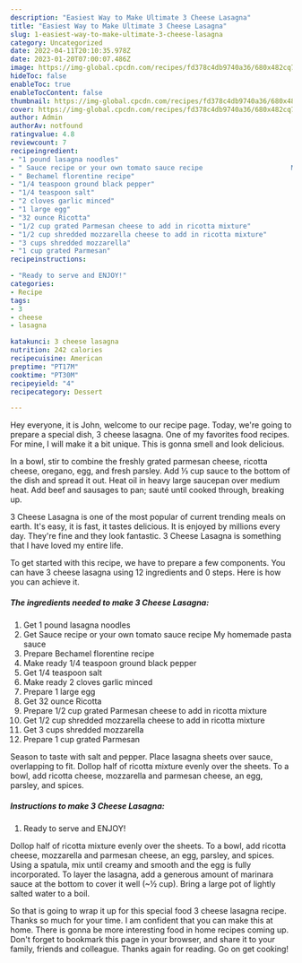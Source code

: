 ```yaml
---
description: "Easiest Way to Make Ultimate 3 Cheese Lasagna"
title: "Easiest Way to Make Ultimate 3 Cheese Lasagna"
slug: 1-easiest-way-to-make-ultimate-3-cheese-lasagna
category: Uncategorized
date: 2022-04-11T20:10:35.978Z
date: 2023-01-20T07:00:07.486Z
image: https://img-global.cpcdn.com/recipes/fd378c4db9740a36/680x482cq70/3-cheese-lasagna-recipe-main-photo.jpg
hideToc: false
enableToc: true
enableTocContent: false
thumbnail: https://img-global.cpcdn.com/recipes/fd378c4db9740a36/680x482cq70/3-cheese-lasagna-recipe-main-photo.jpg
cover: https://img-global.cpcdn.com/recipes/fd378c4db9740a36/680x482cq70/3-cheese-lasagna-recipe-main-photo.jpg
author: Admin
authorAv: notfound
ratingvalue: 4.8
reviewcount: 7
recipeingredient:
- "1 pound lasagna noodles"
- " Sauce recipe or your own tomato sauce recipe                      My homemade pasta sauce"
- " Bechamel florentine recipe"
- "1/4 teaspoon ground black pepper"
- "1/4 teaspoon salt"
- "2 cloves garlic minced"
- "1 large egg"
- "32 ounce Ricotta"
- "1/2 cup grated Parmesan cheese to add in ricotta mixture"
- "1/2 cup shredded mozzarella cheese to add in ricotta mixture"
- "3 cups shredded mozzarella"
- "1 cup grated Parmesan"
recipeinstructions:

- "Ready to serve and ENJOY!"
categories:
- Recipe
tags:
- 3
- cheese
- lasagna

katakunci: 3 cheese lasagna 
nutrition: 242 calories
recipecuisine: American
preptime: "PT17M"
cooktime: "PT30M"
recipeyield: "4"
recipecategory: Dessert

---
```



Hey everyone, it is John, welcome to our recipe page. Today, we're going to prepare a special dish, 3 cheese lasagna. One of my favorites food recipes. For mine, I will make it a bit unique. This is gonna smell and look delicious.

In a bowl, stir to combine the freshly grated parmesan cheese, ricotta cheese, oregano, egg, and fresh parsley. Add ⅓ cup sauce to the bottom of the dish and spread it out. Heat oil in heavy large saucepan over medium heat. Add beef and sausages to pan; sauté until cooked through, breaking up.

3 Cheese Lasagna is one of the most popular of current trending meals on earth. It's easy, it is fast, it tastes delicious. It is enjoyed by millions every day. They're fine and they look fantastic. 3 Cheese Lasagna is something that I have loved my entire life.


To get started with this recipe, we have to prepare a few components. You can have 3 cheese lasagna using 12 ingredients and 0 steps. Here is how you can achieve it.

<!--inarticleads1-->

##### The ingredients needed to make 3 Cheese Lasagna:

1. Get 1 pound lasagna noodles
1. Get  Sauce recipe or your own tomato sauce recipe                      My homemade pasta sauce
1. Prepare  Bechamel florentine recipe
1. Make ready 1/4 teaspoon ground black pepper
1. Get 1/4 teaspoon salt
1. Make ready 2 cloves garlic minced
1. Prepare 1 large egg
1. Get 32 ounce Ricotta
1. Prepare 1/2 cup grated Parmesan cheese to add in ricotta mixture
1. Get 1/2 cup shredded mozzarella cheese to add in ricotta mixture
1. Get 3 cups shredded mozzarella
1. Prepare 1 cup grated Parmesan


Season to taste with salt and pepper. Place lasagna sheets over sauce, overlapping to fit. Dollop half of ricotta mixture evenly over the sheets. To a bowl, add ricotta cheese, mozzarella and parmesan cheese, an egg, parsley, and spices. 

<!--inarticleads2-->

##### Instructions to make 3 Cheese Lasagna:


1. Ready to serve and ENJOY!

Dollop half of ricotta mixture evenly over the sheets. To a bowl, add ricotta cheese, mozzarella and parmesan cheese, an egg, parsley, and spices. Using a spatula, mix until creamy and smooth and the egg is fully incorporated. To layer the lasagna, add a generous amount of marinara sauce at the bottom to cover it well (~½ cup). Bring a large pot of lightly salted water to a boil. 

So that is going to wrap it up for this special food 3 cheese lasagna recipe. Thanks so much for your time. I am confident that you can make this at home. There is gonna be more interesting food in home recipes coming up. Don't forget to bookmark this page in your browser, and share it to your family, friends and colleague. Thanks again for reading. Go on get cooking!
